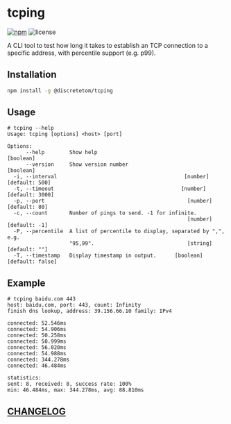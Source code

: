 # tcping

[![npm](https://img.shields.io/npm/v/@discretetom/tcping?style=flat-square)](https://www.npmjs.com/package/@discretetom/tcping)
![license](https://img.shields.io/github/license/DiscreteTom/tcping?style=flat-square)

A CLI tool to test how long it takes to establish an TCP connection to a specific address, with percentile support (e.g. p99).

## Installation

```sh
npm install -g @discretetom/tcping
```

## Usage

```
# tcping --help
Usage: tcping [options] <host> [port]

Options:
      --help        Show help                                          [boolean]
      --version     Show version number                                [boolean]
  -i, --interval                                         [number] [default: 500]
  -t, --timeout                                         [number] [default: 3000]
  -p, --port                                              [number] [default: 80]
  -c, --count       Number of pings to send. -1 for infinite.
                                                          [number] [default: -1]
  -P, --percentile  A list of percentile to display, separated by ",", e.g.
                    "95,99".                              [string] [default: ""]
  -T, --timestamp   Display timestamp in output.      [boolean] [default: false]
```

## Example

```
# tcping baidu.com 443
host: baidu.com, port: 443, count: Infinity
finish dns lookup, address: 39.156.66.10 family: IPv4

connected: 52.546ms
connected: 54.906ms
connected: 50.258ms
connected: 50.999ms
connected: 56.020ms
connected: 54.988ms
connected: 344.278ms
connected: 46.484ms

statistics:
sent: 8, received: 8, success rate: 100%
min: 46.484ms, max: 344.278ms, avg: 88.810ms
```

## [CHANGELOG](https://github.com/DiscreteTom/tcping/blob/main/CHANGELOG.md)
